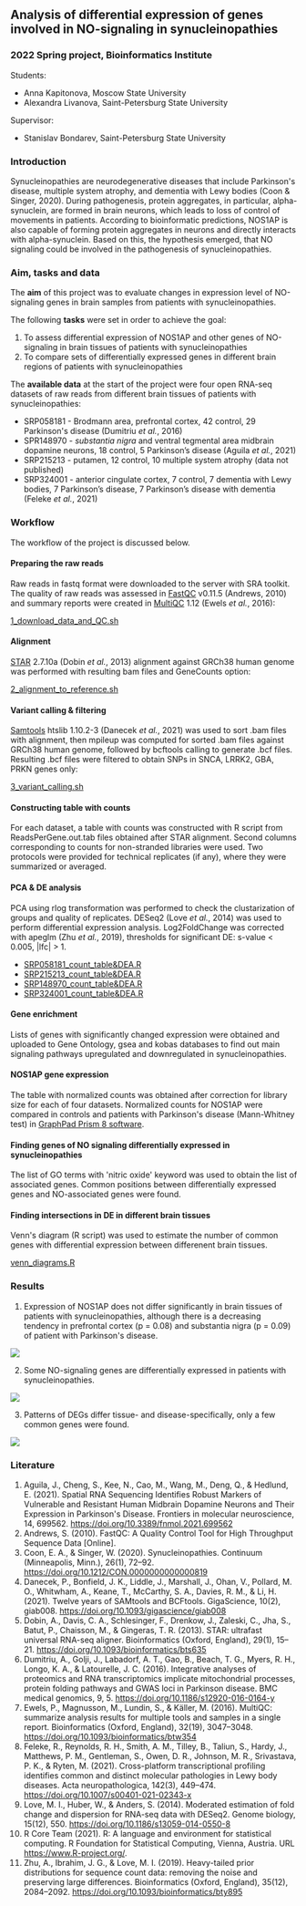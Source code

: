 ## Analysis of differential expression of genes involved in NO-signaling in synucleinopathies
### 2022 Spring project, Bioinformatics Institute

Students: 

- Anna Kapitonova, Moscow State University
- Alexandra Livanova, Saint-Petersburg State University 

Supervisor:
- Stanislav Bondarev, Saint-Petersburg State University

### Introduction
Synucleinopathies are neurodegenerative diseases that include Parkinson's disease, multiple system atrophy, and dementia with Lewy bodies (Coon & Singer, 2020). During pathogenesis, protein aggregates, in particular, alpha-synuclein, are formed in brain neurons, which leads to loss of control of movements in patients. According to bioinformatic predictions, NOS1AP is also capable of forming protein aggregates in neurons and directly interacts with alpha-synuclein. Based on this, the hypothesis emerged, that NO signaling could be involved in the pathogenesis of synucleinopathies.


### Aim, tasks and data
The **aim** of this project was to evaluate changes in expression level of NO-signaling genes in brain samples from patients with synucleinopathies.

The following **tasks** were set in order to achieve the goal:

1. To assess differential expression of NOS1AP and other genes of NO-signaling in brain tissues of patients with synucleinopathies
2. To compare sets of differentially expressed genes in different brain regions of patients with synucleinopathies

The **available data** at the start of the project were four open RNA-seq datasets of raw reads from different brain tissues of patients with synucleinopathies: 
- SRP058181 - Brodmann area, prefrontal cortex, 42 control, 29 Parkinson's disease (Dumitriu *et al.*, 2016)
- SPR148970 - *substantia nigra* and ventral tegmental area midbrain dopamine neurons, 18 control, 5 Parkinson’s disease (Aguila *et al.*, 2021)
- SRP215213 - putamen, 12 control, 10 multiple system atrophy (data not published)
- SRP324001 - anterior cingulate cortex, 7 control, 7 dementia with Lewy bodies, 7 Parkinson’s disease, 7 Parkinson’s disease with dementia (Feleke *et al.*, 2021)


### Workflow
The workflow of the project is discussed below.

#### Preparing the raw reads
Raw reads in fastq format were downloaded to the server with SRA toolkit. The quality of raw reads was assessed in [FastQC](https://www.bioinformatics.babraham.ac.uk/projects/fastqc/) v0.11.5 (Andrews, 2010) and summary reports were created in [MultiQC](https://multiqc.info/) 1.12 (Ewels *et al.*, 2016):

[1_download_data_and_QC.sh](./1_download_data_and_QC.sh)

#### Alignment
[STAR](https://github.com/alexdobin/STAR) 2.7.10a (Dobin *et al.*, 2013) alignment against GRCh38 human genome was performed with resulting bam files and GeneCounts option:

[2_alignment_to_reference.sh](./2_alignment_to_reference.sh)

#### Variant calling & filtering
[Samtools](https://github.com/samtools/samtools) htslib 1.10.2-3 (Danecek *et al.*, 2021) was used to sort .bam files with alignment, then mpileup was computed for sorted .bam files against GRCh38 human genome, followed by bcftools calling to generate .bcf files. Resulting .bcf files were filtered to obtain SNPs in SNCA, LRRK2, GBA, PRKN genes only:

[3_variant_calling.sh](./3_variant_calling.sh)

#### Constructing table with counts
For each dataset, a table with counts was constructed with R script from ReadsPerGene.out.tab files obtained after STAR alignment. Second columns corresponding to counts for non-stranded libraries were used. Two protocols were provided for technical replicates (if any), where they were summarized or averaged.

#### PCA & DE analysis
PCA using rlog transformation was performed to check the clustarization of groups and quality of replicates. DESeq2 (Love *et al.*, 2014) was used to perform differential expression analysis. Log2FoldChange was corrected with apeglm (Zhu *et al.*, 2019), thresholds for significant DE: s-value < 0.005, |lfc| > 1.

- [SRP058181_count_table&DEA.R](./SRP058181_count_table&DEA.R)
- [SRP215213_count_table&DEA.R](./SRP215213_count_table&DEA.R)
- [SRP148970_count_table&DEA.R](./SRP148970_count_table&DEA.R)
- [SRP324001_count_table&DEA.R](./SRP324001_count_table&DEA.R)

#### Gene enrichment
Lists of genes with significantly changed expression were obtained and uploaded to Gene Ontology, gsea and kobas databases to find out main signaling pathways upregulated and downregulated in synucleinopathies.

#### NOS1AP gene expression
The table with normalized counts was obtained after correction for library size for each of four datasets. Normalized counts for NOS1AP were compared in controls and patients with Parkinson's disease (Mann-Whitney test) in [GraphPad Prism 8 software](http://www.graphpad.com/faq/viewfaq.cfm?faq=1362).

#### Finding genes of NO signaling differentially expressed in synucleinopathies
The list of GO terms with 'nitric oxide' keyword was used to obtain the list of associated genes. Common positions between differentially expressed genes and NO-associated genes were found.

#### Finding intersections in DE in different brain tissues
Venn's diagram (R script) was used to estimate the number of common genes with differential expression between differenent brain tissues. 

[venn_diagrams.R](./venn_diagrams.R)

### Results
1. Expression of NOS1AP does not differ significantly in brain tissues of patients with synucleinopathies, although there is a decreasing tendency in prefrontal cortex (p = 0.08) and substantia nigra (p = 0.09) of patient with Parkinson's disease.

![](./plots/NOS1AP_expression.png)

2. Some NO-signaling genes are differentially expressed in patients with synucleinopathies.

![](./plots/volcano_NO_genes.png)

3. Patterns of DEGs differ tissue- and disease-specifically, only a few common genes were found.

![](./plots/venn_PD.png)

### Literature
1. Aguila, J., Cheng, S., Kee, N., Cao, M., Wang, M., Deng, Q., & Hedlund, E. (2021). Spatial RNA Sequencing Identifies Robust Markers of Vulnerable and Resistant Human Midbrain Dopamine Neurons and Their Expression in Parkinson's Disease. Frontiers in molecular neuroscience, 14, 699562. https://doi.org/10.3389/fnmol.2021.699562
2. Andrews, S. (2010). FastQC: A Quality Control Tool for High Throughput Sequence Data [Online].
3. Coon, E. A., & Singer, W. (2020). Synucleinopathies. Continuum (Minneapolis, Minn.), 26(1), 72–92. https://doi.org/10.1212/CON.0000000000000819
4. Danecek, P., Bonfield, J. K., Liddle, J., Marshall, J., Ohan, V., Pollard, M. O., Whitwham, A., Keane, T., McCarthy, S. A., Davies, R. M., & Li, H. (2021). Twelve years of SAMtools and BCFtools. GigaScience, 10(2), giab008. https://doi.org/10.1093/gigascience/giab008
5. Dobin, A., Davis, C. A., Schlesinger, F., Drenkow, J., Zaleski, C., Jha, S., Batut, P., Chaisson, M., & Gingeras, T. R. (2013). STAR: ultrafast universal RNA-seq aligner. Bioinformatics (Oxford, England), 29(1), 15–21. https://doi.org/10.1093/bioinformatics/bts635
6. Dumitriu, A., Golji, J., Labadorf, A. T., Gao, B., Beach, T. G., Myers, R. H., Longo, K. A., & Latourelle, J. C. (2016). Integrative analyses of proteomics and RNA transcriptomics implicate mitochondrial processes, protein folding pathways and GWAS loci in Parkinson disease. BMC medical genomics, 9, 5. https://doi.org/10.1186/s12920-016-0164-y
7. Ewels, P., Magnusson, M., Lundin, S., & Käller, M. (2016). MultiQC: summarize analysis results for multiple tools and samples in a single report. Bioinformatics (Oxford, England), 32(19), 3047–3048. https://doi.org/10.1093/bioinformatics/btw354
8. Feleke, R., Reynolds, R. H., Smith, A. M., Tilley, B., Taliun, S., Hardy, J., Matthews, P. M., Gentleman, S., Owen, D. R., Johnson, M. R., Srivastava, P. K., & Ryten, M. (2021). Cross-platform transcriptional profiling identifies common and distinct molecular pathologies in Lewy body diseases. Acta neuropathologica, 142(3), 449–474. https://doi.org/10.1007/s00401-021-02343-x
9. Love, M. I., Huber, W., & Anders, S. (2014). Moderated estimation of fold change and dispersion for RNA-seq data with DESeq2. Genome biology, 15(12), 550. https://doi.org/10.1186/s13059-014-0550-8
10. R Core Team (2021). R: A language and environment for statistical computing. R Foundation for Statistical Computing, Vienna, Austria. URL https://www.R-project.org/.
11. Zhu, A., Ibrahim, J. G., & Love, M. I. (2019). Heavy-tailed prior distributions for sequence count data: removing the noise and preserving large differences. Bioinformatics (Oxford, England), 35(12), 2084–2092. https://doi.org/10.1093/bioinformatics/bty895
